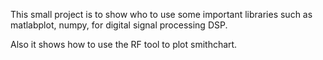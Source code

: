 This small project is to show who to use some important libraries such as matlabplot, numpy, for digital signal processing DSP.

Also it shows how to use the RF tool to plot smithchart.
